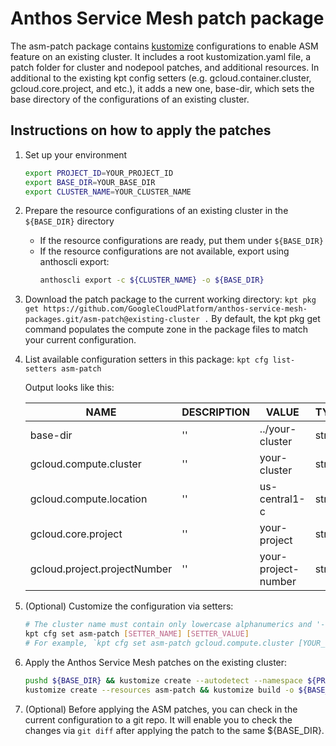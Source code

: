 # Anthos Service Mesh patch package

The asm-patch package contains [kustomize](https://github.com/kubernetes-sigs/kustomize) configurations to enable ASM feature on an existing cluster.
It includes a root kustomization.yaml file, a patch folder for cluster and nodepool patches, and additional resources.
In additional to the existing kpt config setters (e.g. gcloud.container.cluster, gcloud.core.project, and etc.), it adds a new one, base-dir, which sets the base directory of the configurations of an existing cluster.

## Instructions on how to apply the patches

1. Set up your environment
   ```bash
   export PROJECT_ID=YOUR_PROJECT_ID
   export BASE_DIR=YOUR_BASE_DIR
   export CLUSTER_NAME=YOUR_CLUSTER_NAME
   ```

2. Prepare the resource configurations of an existing cluster in the `${BASE_DIR}` directory
   - If the resource configurations are ready, put them under `${BASE_DIR}`
   - If the resource configurations are not available, export using anthoscli export:
     ```bash
     anthoscli export -c ${CLUSTER_NAME} -o ${BASE_DIR}
     ```

3. Download the patch package to the current working directory:
   `kpt pkg get https://github.com/GoogleCloudPlatform/anthos-service-mesh-packages.git/asm-patch@existing-cluster .`
   By default, the kpt pkg get command populates the compute zone in the package files to match your current configuration.

4. List available configuration setters in this package: `kpt cfg list-setters asm-patch`

   Output looks like this:
   
    | NAME                         | DESCRIPTION | VALUE               | TYPE   | COUNT | SETBY |
    |------------------------------|-------------|---------------------|--------|-------|-------|
    | base-dir                     | ''          | ../your-cluster     | string | 1     |       |
    | gcloud.compute.cluster       | ''          | your-cluster        | string | 5     |       |
    | gcloud.compute.location      | ''          | us-central1-c       | string | 3     | kpt   |
    | gcloud.core.project          | ''          | your-project        | string | 15    | kpt   |
    | gcloud.project.projectNumber | ''          | your-project-number | string | 3     | kpt   |



5. (Optional) Customize the configuration via setters:
   ```bash
   # The cluster name must contain only lowercase alphanumerics and '-', must start with a letter and end with an alphanumeric, and must be no longer than 40 characters.
   kpt cfg set asm-patch [SETTER_NAME] [SETTER_VALUE]
   # For example, `kpt cfg set asm-patch gcloud.compute.cluster [YOUR_CLUSTER_NAME]`
   ```

6. Apply the Anthos Service Mesh patches on the existing cluster:
   ```bash
   pushd ${BASE_DIR} && kustomize create --autodetect --namespace ${PROJECT_ID} && popd
   kustomize create --resources asm-patch && kustomize build -o ${BASE_DIR}/all.yaml
   ```

7. (Optional) Before applying the ASM patches, you can check in the current configuration to a git repo. 
It will enable you to check the changes via `git diff` after applying the patch to the same ${BASE_DIR}.

